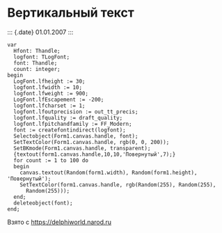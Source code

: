 Вертикальный текст
==================

::: {.date}
01.01.2007
:::

    var
      Hfont: Thandle;
      logfont: TLogFont;
      font: Thandle;
      count: integer;
    begin
      LogFont.lfheight := 30;
      logfont.lfwidth := 10;
      logfont.lfweight := 900;
      LogFont.lfEscapement := -200;
      logfont.lfcharset := 1;
      logfont.lfoutprecision := out_tt_precis;
      logfont.lfquality := draft_quality;
      logfont.lfpitchandfamily := FF_Modern;
      font := createfontindirect(logfont);
      Selectobject(Form1.canvas.handle, font);
      SetTextColor(Form1.canvas.handle, rgb(0, 0, 200));
      SetBKmode(Form1.canvas.handle, transparent);
      {textout(form1.canvas.handle,10,10,'Повернутый',7);}
      for count := 1 to 100 do
      begin
        canvas.textout(Random(form1.width), Random(form1.height), 'Повернутый');
        SetTextColor(form1.canvas.handle, rgb(Random(255), Random(255),
          Random(255)));
      end;
      deleteobject(font);
    end;

Взято с <https://delphiworld.narod.ru>
